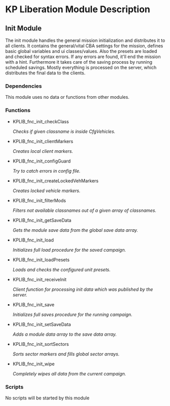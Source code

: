 # KP Liberation Module Description

## Init Module
The init module handles the general mission initialization and distributes it to all clients.
It contains the general/vital CBA settings for the mission, defines basic global variables and ui classes/values.
Also the presets are loaded and checked for syntax errors. If any errors are found, it'll end the mission with a hint.
Furthermore it takes care of the saving process by running scheduled savings.
Mostly everything is processed on the server, which distributes the final data to the clients.

### Dependencies
This module uses no data or functions from other modules.

### Functions
* KPLIB_fnc_init_checkClass

  *Checks if given classname is inside CfgVehicles.*

* KPLIB_fnc_init_clientMarkers

  *Creates local client markers.*

* KPLIB_fnc_init_configGuard

  *Try to catch errors in config file.*

* KPLIB_fnc_init_createLockedVehMarkers

  *Creates locked vehicle markers.*

* KPLIB_fnc_init_filterMods

  *Filters not available classnames out of a given array of classnames.*

* KPLIB_fnc_init_getSaveData

  *Gets the module save data from the global save data array.*

* KPLIB_fnc_init_load

  *Initializes full load procedure for the saved campaign.*

* KPLIB_fnc_init_loadPresets

  *Loads and checks the configured unit presets.*

* KPLIB_fnc_init_receiveInit

  *Client function for processing init data which was published by the server.*

* KPLIB_fnc_init_save

  *Initializes full saves procedure for the running campaign.*

* KPLIB_fnc_init_setSaveData

  *Adds a module data array to the save data array.*

* KPLIB_fnc_init_sortSectors

  *Sorts sector markers and fills global sector arrays.*

* KPLIB_fnc_init_wipe

  *Completely wipes all data from the current campaign.*

### Scripts
No scripts will be started by this module
